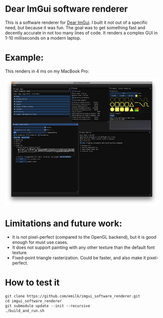 # Dear ImGui software renderer
This is a software renderer for [Dear ImGui](https://github.com/ocornut/imgui).
I built it not out of a specific need, but because it was fun.
The goal was to get something fast and decently accurate in not too many lines of code.
It renders a complex GUI in 1-10 milliseconds on a modern laptop.

# Example:
This renders in 4 ms on my MacBook Pro:

![Software rendered](screenshots/imgui_sw.png)

# Limitations and future work:
* It is not pixel-perfect (compared to the OpenGL backend), but it is good enough for must use cases.
* It does not support painting with any other texture than the default font texture.
* Fixed-point triangle rasterization. Could be faster, and also make it pixel-perfect.

# How to test it
```
git clone https://github.com/emilk/imgui_software_renderer.git
cd imgui_software_renderer
git submodule update --init --recursive
./build_and_run.sh
```
